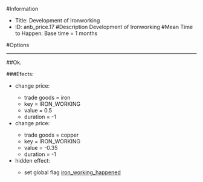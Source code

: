 #Information
 - Title: Development of Ironworking
 - ID: anb_price.17
#Description
Development of Ironworking
#Mean Time to Happen:
Base time = 1 months

#Options

___
##Ok.

###Efects:<ul><li>change price:</li><ul><li>trade goods = iron</li><li>key = IRON_WORKING</li><li>value = 0.5</li><li>duration = -1</li></ul><li>change price:</li><ul><li>trade goods = copper</li><li>key = IRON_WORKING</li><li>value = -0.35</li><li>duration = -1</li></ul><li>hidden effect:</li><ul><li>set global flag [iron_working_happened](../flags/iron_working_happened.md)</li></ul></ul>

